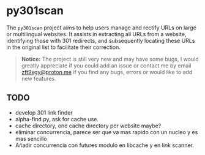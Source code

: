 # py301scan

The `py301scan` project aims to help users manage and rectify URLs on large or multilingual websites. It assists in extracting all URLs from a website, identifying those with 301 redirects, and subsequently locating these URLs in the original list to facilitate their correction.

> **Notice:**
> The project is still very new and may have some bugs, I would greatly appreciate if you could add an issue or contact me by email zft9xgy@proton.me if you find any bugs, errors or would like to add new features.

## TODO

- develop 301 link finder
- alpha-find.py, ask for cache use.
- cache directory, one cache directory per website maybe?
- eliminar concurrencia, parece ser que va mas rapido con un nucleo y es mas sencillo
- Añadir concurrencia con futures modulo en libcache y en link scanner.
